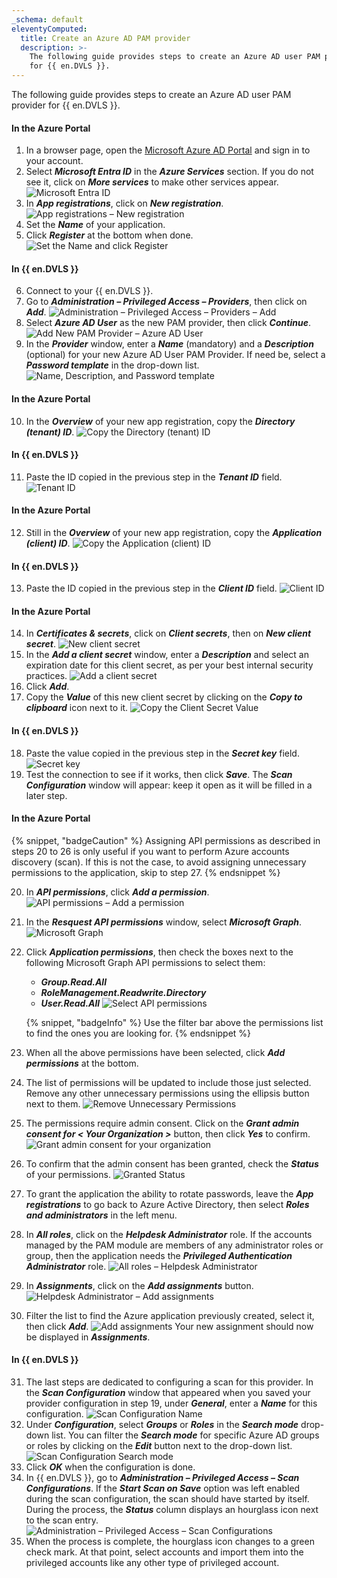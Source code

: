 ```yaml
---
_schema: default
eleventyComputed:
  title: Create an Azure AD PAM provider
  description: >-
    The following guide provides steps to create an Azure AD user PAM provider
    for {{ en.DVLS }}.
---
```

The following guide provides steps to create an Azure AD user PAM provider for {{ en.DVLS }}.

#### In the Azure Portal

1. In a browser page, open the [Microsoft Azure AD Portal](https://azure.microsoft.com) and sign in to your account.
2. Select ***Microsoft Entra ID*** in the ***Azure Services*** section. If you do not see it, click on ***More services*** to make other services appear. ![Microsoft Entra ID](https://cdnweb.devolutions.net/docs/DVLS6085_2024_2.png)
3. In ***App registrations***, click on ***New registration***. ![App registrations – New registration](https://cdnweb.devolutions.net/docs/docs_en_kb_KB2133.png)
4. Set the ***Name*** of your application.
5. Click ***Register*** at the bottom when done. ![Set the Name and click Register](https://cdnweb.devolutions.net/docs/DVLS6087_2024_2.png)

#### In {{ en.DVLS }}

6. Connect to your {{ en.DVLS }}.
7. Go to ***Administration – Privileged Access – Providers***, then click on ***Add***. ![Administration – Privileged Access – Providers – Add](https://cdnweb.devolutions.net/docs/docs_en_kb_KB2134.png)
8. Select ***Azure AD User*** as the new PAM provider, then click ***Continue***. ![Add New PAM Provider – Azure AD User](https://cdnweb.devolutions.net/docs/docs_en_kb_KB8065.png)
9. In the ***Provider*** window, enter a ***Name*** (mandatory) and a ***Description*** (optional) for your new Azure AD User PAM Provider. If need be, select a ***Password template*** in the drop-down list. ![Name, Description, and Password template](https://cdnweb.devolutions.net/docs/docs_en_kb_KB2135.png)

#### In the Azure Portal

10. In the ***Overview*** of your new app registration, copy the ***Directory (tenant) ID***. ![Copy the Directory (tenant) ID](https://cdnweb.devolutions.net/docs/docs_en_kb_KB2136.png)

#### In {{ en.DVLS }}

11. Paste the ID copied in the previous step in the ***Tenant ID*** field. ![Tenant ID](https://cdnweb.devolutions.net/docs/docs_en_kb_KB2138.png)

#### In the Azure Portal

12. Still in the ***Overview*** of your new app registration, copy the ***Application (client) ID***. ![Copy the Application (client) ID](https://cdnweb.devolutions.net/docs/docs_en_kb_KB2137.png)

#### In {{ en.DVLS }}

13. Paste the ID copied in the previous step in the ***Client ID*** field. ![Client ID](https://cdnweb.devolutions.net/docs/docs_en_kb_KB2139.png)

#### In the Azure Portal

14. In ***Certificates & secrets***, click on ***Client secrets***, then on ***New client secret***. ![New client secret](https://cdnweb.devolutions.net/docs/docs_en_kb_KB8064.png)
15. In the ***Add a client secret*** window, enter a ***Description*** and select an expiration date for this client secret, as per your best internal security practices. ![Add a client secret](https://cdnweb.devolutions.net/docs/docs_en_kb_KB2140.png)
16. Click ***Add***.
17. Copy the ***Value*** of this new client secret by clicking on the ***Copy to clipboard*** icon next to it. ![Copy the Client Secret Value](https://cdnweb.devolutions.net/docs/docs_en_kb_KB8067.png)

#### In {{ en.DVLS }}

18. Paste the value copied in the previous step in the ***Secret key*** field. ![Secret key](https://cdnweb.devolutions.net/docs/docs_en_kb_KB8068.png)
19. Test the connection to see if it works, then click ***Save***. The ***Scan Configuration*** window will appear: keep it open as it will be filled in a later step.

#### In the Azure Portal

{% snippet, "badgeCaution" %}
Assigning API permissions as described in steps 20 to 26 is only useful if you want to perform Azure accounts discovery (scan). If this is not the case, to avoid assigning unnecessary permissions to the application, skip to step 27.
{% endsnippet %}

20. In ***API permissions***, click ***Add a permission***. ![API permissions – Add a permission](https://cdnweb.devolutions.net/docs/docs_en_kb_KB2141.png)
21. In the ***Resquest API permissions*** window, select ***Microsoft Graph***. ![Microsoft Graph](https://cdnweb.devolutions.net/docs/docs_en_kb_KB2142.png)
22. Click ***Application permissions***, then check the boxes next to the following Microsoft Graph API permissions to select them:
    * ***Group.Read.All***
    * ***RoleManagement.Readwrite.Directory***
    * ***User.Read.All*** ![Select API permissions](https://cdnweb.devolutions.net/docs/docs_en_kb_KB2143.png)

    {% snippet, "badgeInfo" %}
           Use the filter bar above the permissions list to find the ones you are looking for.
           {% endsnippet %}

23. When all the above permissions have been selected, click ***Add permissions*** at the bottom.
24. The list of permissions will be updated to include those just selected. Remove any other unnecessary permissions using the ellipsis button next to them. ![Remove Unnecessary Permissions](https://cdnweb.devolutions.net/docs/docs_en_kb_KB2328.png)
25. The permissions require admin consent. Click on the ***Grant admin consent for &lt; Your Organization &gt;*** button, then click ***Yes*** to confirm. ![Grant admin consent for your organization](https://cdnweb.devolutions.net/docs/docs_en_kb_KB2329.png)
26. To confirm that the admin consent has been granted, check the ***Status*** of your permissions. ![Granted Status](https://cdnweb.devolutions.net/docs/docs_en_kb_KB2330.png)
27. To grant the application the ability to rotate passwords, leave the ***App registrations*** to go back to Azure Active Directory, then select ***Roles and administrators*** in the left menu.
28. In ***All roles***, click on the ***Helpdesk Administrator*** role. If the accounts managed by the PAM module are members of any administrator roles or group, then the application needs the ***Privileged Authentication Administrator*** role. ![All roles – Helpdesk Administrator](https://cdnweb.devolutions.net/docs/docs_en_kb_KB8072.png)
29. In ***Assignments***, click on the ***Add assignments*** button. ![Helpdesk Administrator – Add assignments](https://cdnweb.devolutions.net/docs/docs_en_kb_KB8073.png)
30. Filter the list to find the Azure application previously created, select it, then click ***Add***. ![Add assignments](https://cdnweb.devolutions.net/docs/docs_en_kb_KB8074.png) Your new assignment should now be displayed in ***Assignments***.

#### In {{ en.DVLS }}

31. The last steps are dedicated to configuring a scan for this provider. In the ***Scan Configuration*** window that appeared when you saved your provider configuration in step 19, under ***General***, enter a ***Name*** for this configuration. ![Scan Configuration Name](https://cdnweb.devolutions.net/docs/docs_en_kb_KB2144.png)
32. Under ***Configuration***, select ***Groups*** or ***Roles*** in the ***Search mode*** drop-down list. You can filter the ***Search mode*** for specific Azure AD groups or roles by clicking on the ***Edit*** button next to the drop-down list. ![Scan Configuration Search mode](https://cdnweb.devolutions.net/docs/docs_en_kb_KB8077.png)
33. Click ***OK*** when the configuration is done.
34. In {{ en.DVLS }}, go to ***Administration – Privileged Access – Scan Configurations***. If the ***Start Scan on Save*** option was left enabled during the scan configuration, the scan should have started by itself. During the process, the ***Status*** column displays an hourglass icon next to the scan entry. ![Administration – Privileged Access – Scan Configurations](https://cdnweb.devolutions.net/docs/docs_en_kb_KB2145.png)
35. When the process is complete, the hourglass icon changes to a green check mark. At that point, select accounts and import them into the privileged accounts like any other type of privileged account.